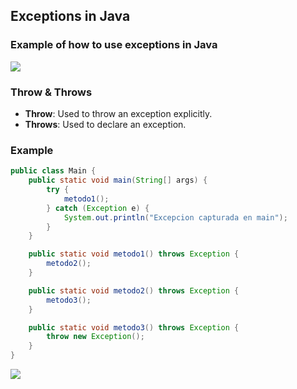 ## Exceptions in Java

### Example of how to use exceptions in Java

<img src="https://github.com/Lauriacunia/java-exceptions/assets/63796774/0b5ecc91-f3ec-49a5-a899-04e90e72ca26" />

### Throw & Throws

- **Throw**: Used to throw an exception explicitly.
- **Throws**: Used to declare an exception.

### Example

```java
public class Main {
    public static void main(String[] args) {
        try {
            metodo1();
        } catch (Exception e) {
            System.out.println("Excepcion capturada en main");
        }
    }

    public static void metodo1() throws Exception {
        metodo2();
    }

    public static void metodo2() throws Exception {
        metodo3();
    }

    public static void metodo3() throws Exception {
        throw new Exception();
    }
}
```

<img src="https://github.com/Lauriacunia/java-exceptions/assets/63796774/8bea6e80-7029-4041-8743-297a017b8e5b" />
